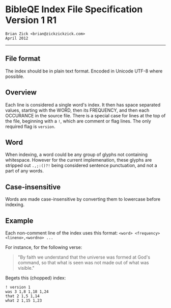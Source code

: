 # BibleQE Index File Specification Version 1 R1

    Brian Zick <brian@zickzickzick.com>
    April 2012 
    
---

## File format

The index should be in plain text format. Encoded in Unicode UTF-8 where possible.

## Overview

Each line is considered a single word's index. It then has space separated values, starting with the WORD, then its FREQUENCY, and then each OCCURANCE in the source file. There is a special case for lines at the top of the file, beginning with a `!`, which are comment or flag lines. The only required flag is `version`.

## Word

When indexing, a word could be any group of glyphs not containing whitespace. However for the current implemenation, these glyphs are stripped out `.,;:()?!` being considered sentence punctuation, and not a part of any words.

## Case-insensitive

Words are made case-insensitive by converting them to lowercase before indexing.

## Example

Each non-comment line of the index uses this format: `<word> <frequency> <lineno>,<wordno> ...`

For instance, for the following verse:

> "By faith we understand that the universe was formed at God's command, so that what is seen was not made out of what was visible."

Begets this (chopped) index:

    ! version 1
    was 3 1,8 1,18 1,24
    that 2 1,5 1,14
    what 2 1,15 1,23